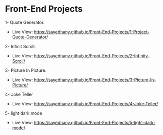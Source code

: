 # Front-End Projects

1- Quote Generator.

- Live View: https://sayedhany.github.io/Front-End-Projects/1-Project-Quote-Generator/

2- Infinit Scroll.

- Live View: https://sayedhany.github.io/Front-End-Projects/2-Infinity-Scroll/

3- Picture In Picture.

- Live View: https://sayedhany.github.io/Front-End-Projects/3-Picture-In-Picture/

4- Joke Teller

- Live View: https://sayedhany.github.io/Front-End-Projects/4-Joke-Teller/

5- light dark mode

- Live View: https://sayedhany.github.io/Front-End-Projects/5-light-dark-mode/
